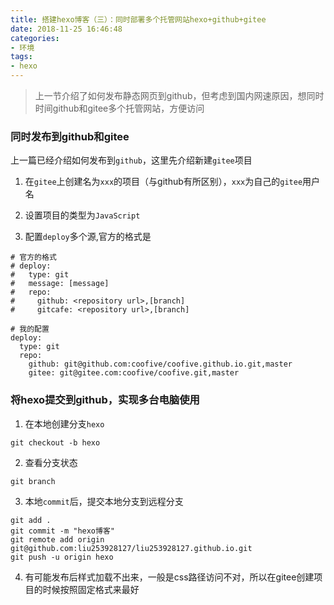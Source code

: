 ```yaml
---
title: 搭建hexo博客（三）：同时部署多个托管网站hexo+github+gitee
date: 2018-11-25 16:46:48
categories: 
- 环境
tags:
- hexo
---
```


> 上一节介绍了如何发布静态网页到github，但考虑到国内网速原因，想同时时间github和gitee多个托管网站，方便访问

### 同时发布到github和gitee

上一篇已经介绍如何发布到`github`，这里先介绍新建`gitee`项目

1. 在`gitee`上创建名为`xxx`的项目（与github有所区别），`xxx`为自己的`gitee`用户名

2. 设置项目的类型为`JavaScript`

3. 配置`deploy`多个源,官方的格式是
```
# 官方的格式
# deploy:
#   type: git
#   message: [message]
#   repo:
#     github: <repository url>,[branch]
#     gitcafe: <repository url>,[branch]

# 我的配置
deploy:
  type: git
  repo: 
    github: git@github.com:coofive/coofive.github.io.git,master
    gitee: git@gitee.com:coofive/coofive.git,master
```

### 将hexo提交到github，实现多台电脑使用

1. 在本地创建分支`hexo`
```
git checkout -b hexo
```

2. 查看分支状态
```
git branch
```

3. 本地`commit`后，提交本地分支到远程分支
```
git add .
git commit -m "hexo博客"
git remote add origin git@github.com:liu253928127/liu253928127.github.io.git
git push -u origin hexo
```

4. 有可能发布后样式加载不出来，一般是css路径访问不对，所以在gitee创建项目的时候按照固定格式来最好